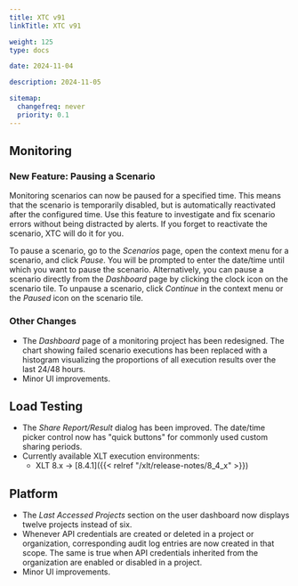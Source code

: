 ```yaml
---
title: XTC v91
linkTitle: XTC v91

weight: 125
type: docs

date: 2024-11-04

description: 2024-11-05

sitemap:
  changefreq: never
  priority: 0.1
---
```


## Monitoring

### New Feature: Pausing a Scenario

Monitoring scenarios can now be paused for a specified time. This means that the scenario is temporarily disabled, but is automatically reactivated after the configured time. Use this feature to investigate and fix scenario errors without being distracted by alerts. If you forget to reactivate the scenario, XTC will do it for you.

To pause a scenario, go to the *Scenarios* page, open the context menu for a scenario, and click *Pause*. You will be prompted to enter the date/time until which you want to pause the scenario. Alternatively, you can pause a scenario directly from the *Dashboard* page by clicking the clock icon on the scenario tile. To unpause a scenario, click *Continue* in the context menu or the *Paused* icon on the scenario tile.


### Other Changes

* The *Dashboard* page of a monitoring project has been redesigned. The chart showing failed scenario executions has been replaced with a histogram visualizing the proportions of all execution results over the last 24/48 hours.
* Minor UI improvements.


## Load Testing

* The *Share Report/Result* dialog has been improved. The date/time picker control now has "quick buttons" for commonly used custom sharing periods.
* Currently available XLT execution environments:
    * XLT 8.x → [8.4.1]({{< relref "/xlt/release-notes/8_4_x" >}})


## Platform

* The *Last Accessed Projects* section on the user dashboard now displays twelve projects instead of six.
* Whenever API credentials are created or deleted in a project or organization, corresponding audit log entries are now created in that scope. The same is true when API credentials inherited from the organization are enabled or disabled in a project.
* Minor UI improvements.

